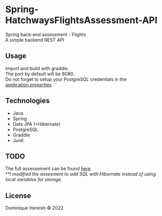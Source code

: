 # Spring-HatchwaysFlightsAssessment-API
Spring back-end assessment - Flights
<br>A simple backend REST API

## Usage
Import and build with graddle.
<br>The port by default will be 8080.
<br>Do not forget to setup your PostgreSQL credentials in the [application.properties](/src/main/resources/application.properties)

## Technologies

<ul>
	<li>Java</li>
	<li>Spring</li>
	<li>Data JPA (+Hibernate)</li>
	<li>PostgreSQL</li>
	<li>Graddle</li>
	<li>Junit</li>
</ul>

## TODO

The full assessement can be found [here](/documents/Back-endAssessment-Flights.pdf).
<br>**<i>I modified the assesment to add SQL with Hibernate instead of using local variables for storage.</i>

## License
Dominique Hereish &copy; 2022